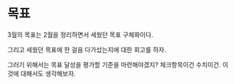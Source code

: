# 목표

3월의 목표는 2월을 정리하면서 세웠던 목표 구체화이다.

그리고 세웠던 목표에 한 걸음 다가섰는지에 대한 회고를 하자.

그러기 위해서는 목표 달성을 평가할 기준을 마련해야겠지? 체크항목이건 수치이건. 이것에 대해서도 생각해보자.
